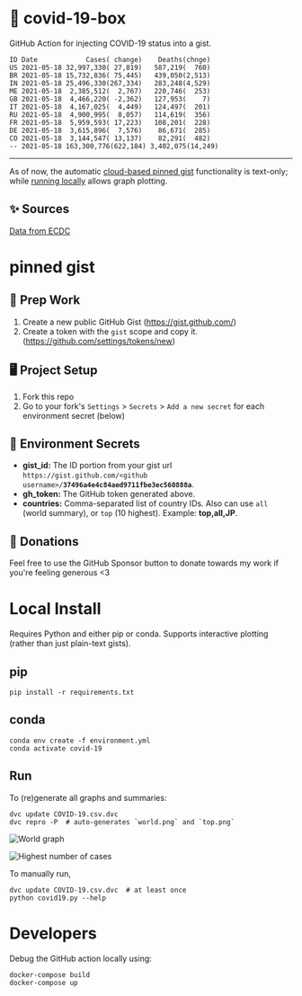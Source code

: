 # 🏥 covid-19-box

GitHub Action for injecting COVID-19 status into a gist.

```
ID Date            Cases( change)    Deaths(chnge)
US 2021-05-18 32,997,330( 27,819)   587,219(  760)
BR 2021-05-18 15,732,836( 75,445)   439,050(2,513)
IN 2021-05-18 25,496,330(267,334)   283,248(4,529)
ME 2021-05-18  2,385,512(  2,767)   220,746(  253)
GB 2021-05-18  4,466,220( -2,362)   127,953(    7)
IT 2021-05-18  4,167,025(  4,449)   124,497(  201)
RU 2021-05-18  4,900,995(  8,057)   114,619(  356)
FR 2021-05-18  5,959,593( 17,223)   108,201(  228)
DE 2021-05-18  3,615,896(  7,576)    86,671(  285)
CO 2021-05-18  3,144,547( 13,137)    82,291(  482)
-- 2021-05-18 163,300,776(622,184) 3,402,075(14,249)
```

---

As of now, the automatic [cloud-based pinned gist](#pinned-gist) functionality is text-only;
while [running locally](#local-install) allows graph plotting.

## ✨ Sources

[Data from ECDC](https://www.ecdc.europa.eu/en/publications-data/download-todays-data-geographic-distribution-covid-19-cases-worldwide)

# pinned gist

## 🎒 Prep Work
1. Create a new public GitHub Gist (https://gist.github.com/)
1. Create a token with the `gist` scope and copy it. (https://github.com/settings/tokens/new)

## 🖥 Project Setup
1. Fork this repo
1. Go to your fork's `Settings` > `Secrets` > `Add a new secret` for each environment secret (below)

## 🤫 Environment Secrets
- **gist_id:** The ID portion from your gist url `https://gist.github.com/<github username>/`**`37496a4e4c84aed9711fbe3ec560888a`**.
- **gh_token:** The GitHub token generated above.
- **countries:** Comma-separated list of country IDs. Also can use `all` (world summary), or `top` (10 highest). Example: **top,all,JP**.

## 💸 Donations

Feel free to use the GitHub Sponsor button to donate towards my work if you're feeling generous <3

# Local Install

Requires Python and either pip or conda. Supports interactive plotting (rather than just plain-text gists).

## pip

```
pip install -r requirements.txt
```

## conda

```
conda env create -f environment.yml
conda activate covid-19
```

## Run

To (re)generate all graphs and summaries:

```
dvc update COVID-19.csv.dvc
dvc repro -P  # auto-generates `world.png` and `top.png`
```

![World graph](world.png)

![Highest number of cases](top.png)

To manually run,

```
dvc update COVID-19.csv.dvc  # at least once
python covid19.py --help
```

# Developers

Debug the GitHub action locally using:

```
docker-compose build
docker-compose up
```
